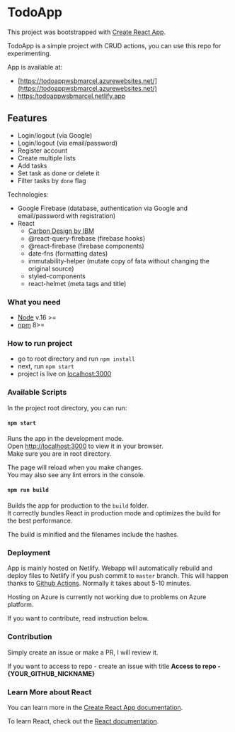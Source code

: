 # TodoApp

This project was bootstrapped with [Create React App](https://github.com/facebook/create-react-app).

TodoApp is a simple project with CRUD actions, you can use this repo for experimenting.

App is available at:
- [https://todoappwsbmarcel.azurewebsites.net/](https://todoappwsbmarcel.azurewebsites.net/)
- [https:/todoappwsbmarcel.netlify.app](https:/todoappwsbmarcel.netlify.app)

## Features

- Login/logout (via Google)
- Login/logout (via email/password)
- Register account
- Create multiple lists
- Add tasks
- Set task as done or delete it
- Filter tasks by `done` flag

Technologies:

- Google Firebase (database, authentication via Google and email/password with registration)
- React
  - [Carbon Design by IBM](https://www.carbondesignsystem.com/)
  - @react-query-firebase (firebase hooks)
  - @react-firebase (firebase components)
  - date-fns (formatting dates)
  - immutability-helper (mutate copy of fata without changing the original source)
  - styled-components
  - react-helmet (meta tags and title)

### What you need

- [Node](https://nodejs.org/en/) v.16 >=
- [npm](https://docs.npmjs.com/downloading-and-installing-node-js-and-npm) 8>=

### How to run project

- go to root directory and run `npm install`
- next, run `npm start`
- project is live on [localhost:3000](http://localhost:3000/)

### Available Scripts

In the project root directory, you can run:

#### `npm start`

Runs the app in the development mode.\
Open [http://localhost:3000](http://localhost:3000) to view it in your browser.\
Make sure you are in root directory.

The page will reload when you make changes.\
You may also see any lint errors in the console.

#### `npm run build`

Builds the app for production to the `build` folder.\
It correctly bundles React in production mode and optimizes the build for the best performance.

The build is minified and the filenames include the hashes.

### Deployment

App is mainly hosted on Netlify. Webapp will automatically rebuild and deploy files to Netlify if you push commit to `master` branch. This will happen thanks to [Github Actions](https://github.com/features/actions). Normally it takes about 5-10 minutes.

Hosting on Azure is currently not working due to problems on Azure platform.

If you want to contribute, read instruction below.

### Contribution

Simply create an issue or make a PR, I will review it.

If you want to access to repo - create an issue with title **Access to repo - {YOUR_GITHUB_NICKNAME}**

### Learn More about React

You can learn more in the [Create React App documentation](https://facebook.github.io/create-react-app/docs/getting-started).

To learn React, check out the [React documentation](https://reactjs.org/).
